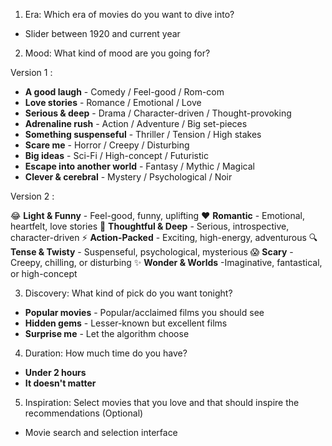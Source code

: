 1. Era: Which era of movies do you want to dive into?

- Slider between 1920 and current year

2. Mood: What kind of mood are you going for?

Version 1 :

- **A good laugh** - Comedy / Feel-good / Rom-com
- **Love stories** - Romance / Emotional / Love
- **Serious & deep** - Drama / Character-driven / Thought-provoking
- **Adrenaline rush** - Action / Adventure / Big set-pieces
- **Something suspenseful** - Thriller / Tension / High stakes
- **Scare me** - Horror / Creepy / Disturbing
- **Big ideas** - Sci-Fi / High-concept / Futuristic
- **Escape into another world** - Fantasy / Mythic / Magical
- **Clever & cerebral** - Mystery / Psychological / Noir

Version 2 :

😂 **Light & Funny** - Feel-good, funny, uplifting
❤️ **Romantic** - Emotional, heartfelt, love stories
🧠 **Thoughtful & Deep** - Serious, introspective, character-driven
⚡ **Action-Packed** - Exciting, high-energy, adventurous
🔍 **Tense & Twisty** - Suspenseful, psychological, mysterious
😱 **Scary** - Creepy, chilling, or disturbing
✨ **Wonder & Worlds** -Imaginative, fantastical, or high-concept

3. Discovery: What kind of pick do you want tonight?

- **Popular movies** - Popular/acclaimed films you should see
- **Hidden gems** - Lesser-known but excellent films
- **Surprise me** - Let the algorithm choose

4. Duration: How much time do you have?

- **Under 2 hours**
- **It doesn't matter**

5. Inspiration: Select movies that you love and that should inspire the recommendations (Optional)

- Movie search and selection interface
